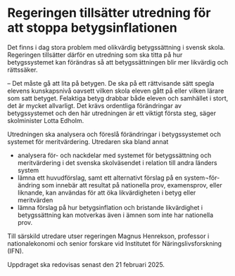 # Regeringen tillsätter utredning för att stoppa betygsinflationen

Det finns i dag stora problem med olikvärdig betygssättning i svensk skola. Regeringen tillsätter därför en utredning som ska titta på hur betygssystemet kan förändras så att betygssättningen blir mer likvärdig och rättssäker.

– Det måste gå att lita på betygen. De ska på ett rättvisande sätt spegla elevens kunskapsnivå oavsett vilken skola eleven gått på eller vilken lärare som satt betyget. Felaktiga betyg drabbar både eleven och samhället i stort, det är mycket allvarligt. Det krävs ordentliga förändringar av betygssystemet och den här utredningen är ett viktigt första steg, säger skolminister Lotta Edholm.

Utredningen ska analysera och föreslå förändringar i betygssystemet och systemet för meritvärdering. Utredaren ska bland annat

* analysera för- och nackdelar med systemet för betygssättning och meritvärdering i det svenska skolväsendet i relation till andra länders system
* lämna ett huvudförslag, samt ett alternativt förslag på en system¬för-ändring som innebär att resultat på nationella prov, examensprov, eller liknande, kan användas för att öka likvärdigheten i betyg eller meritvärden
* lämna förslag på hur betygsinflation och bristande likvärdighet i betygssättning kan motverkas även i ämnen som inte har nationella prov.

Till särskild utredare utser regeringen Magnus Henrekson, professor i nationalekonomi och senior forskare vid Institutet för Näringslivsforskning (IFN).

Uppdraget ska redovisas senast den 21 februari 2025.

